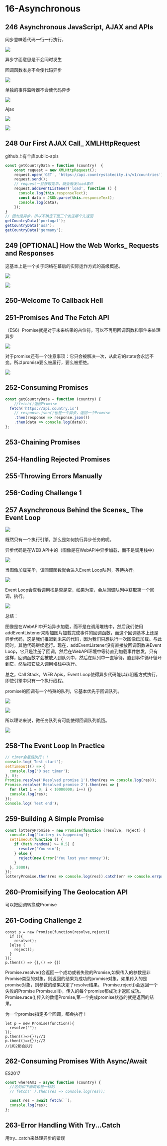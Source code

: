 # 16-Asynchronous

## 246 Asynchronous JavaScript, AJAX and APIs

同步意味着代码一行一行执行，

![](img\Snipaste_2022-12-20_16-14-39.png)

异步字面意思是不会同时发生

回调函数本身不会使代码异步

![](img\Snipaste_2022-12-20_16-19-07.png)

单独的事件监听器不会使代码异步

![](img\Snipaste_2022-12-20_16-22-23.png)

Ajax

![](img\Snipaste_2022-12-20_16-24-36.png)

![](img\Snipaste_2022-12-20_16-28-40.png)

## 248 Our First AJAX Call_ XMLHttpRequest

github上有个库public-apis

```js
const getCountryData = function (country)  {
    const request = new XMLHttpRequest();
    request.open('GET', 'https://api.countrystatecity.in/v1/countries');
    request.send();
    // request一旦获取完毕，就会触发load事件
    request.addEventListener('load', function () {
      console.log(this.responseText);
      const data = JSON.parse(this.responseText);
      console.log(data);
    });
}
// 因为是异步，所以不确定下面三个发送哪个先返回
getCountryData('portugal');
getCountryData('usa');
getCountryData('germany');
```

## 249 [OPTIONAL] How the Web Works_ Requests and Responses

这基本上是一个关于网络在幕后的实际运作方式的高级概述。

![](img\Snipaste_2022-12-20_17-42-35.png)

![](img\Snipaste_2022-12-20_17-48-26.png)

## 250-Welcome To Callback Hell

## 251-Promises And The Fetch API

（ES6）Promise就是对于未来结果的占位符，可以不再用回调函数和事件来处理异步

![](img\Snipaste_2022-12-21_11-11-56.png)

对于promise还有一个注意事项：它只会被解决一次，从此它的state会永远不变。所以promise要么被履行，要么被拒绝。

![](img\Snipaste_2022-12-21_11-53-05.png)

## 252-Consuming Promises

```js
const getCountryData = function (country) {
    //fetch()返回Promise
  fetch('https://api.country.is')
    // response.json()也是一个异步，返回一个Promise
    .then(response => response.json())
    .then(data => console.log(data));
};
```

## 253-Chaining Promises

## 254-Handling Rejected Promises

## 255-Throwing Errors Manually

## 256-Coding Challenge 1

## 257 Asynchronous Behind the Scenes_ The Event Loop

![](img\Snipaste_2022-12-21_16-35-47.png)

既然只有一个执行引擎，那么是如何执行异步任务的呢。

异步代码是在WEB API中的（图像是在WebAPI中异步加载，而不是调用栈中）

![](img\Snipaste_2022-12-21_16-40-11.png)

当图像加载完毕，该回调函数就会进入Event Loop队列，等待执行。

![](img\Snipaste_2022-12-21_16-47-00.png)

Event Loop会查看调用栈是否是空，如果为空，会从回调队列中获取第一个回调，执行。

![](img\Snipaste_2022-12-21_16-49-20.png)

总结：

图像是在WebAPI中开始异步加载，而不是在调用堆栈中，然后我们使用addEventListener来附加图片加载完成事件的回调函数，而这个回调基本上还是异步代码，这是我们推迟到未来的代码，因为我们只想执行一次图像已加载。与此同时，其他代码继续运行。现在，addEventListener没有直接放回调函数进Event Loop，它只是注册了回调，然后在WebAPI环境中等待直到加载事件触发，只有这样，回调函数才会被放入到队列中，然后在队列中一直等待，直到事件循环循环到它，然后把它放入调用堆栈中执行。

总之，Call Stack，WEB Apis，Event Loop使得异步代码能以非阻塞方式执行，即使引擎中只有一个执行线程。

promise的回调有一个特殊的队列，它基本优先于回调队列。

![](img\Snipaste_2022-12-21_16-58-02.png)

![](img\Snipaste_2022-12-21_16-58-26.png)

所以理论来说，微任务队列有可能使得回调队列饥饿。

![](img\Snipaste_2022-12-21_17-00-22.png)

## 258-The Event Loop In Practice

```js
// timer会最后执行！！
console.log('Test start');
setTimeout(() => {
  console.log('0 sec timer');
}, 0);
Promise.resolve('Resolved promise 1').then(res => console.log(res));
Promise.resolve('Resolved promise 2').then(res => {
  for (let i = 0; i < 10000000; i++) {}
  console.log(res);
});
console.log('Test end');
```

## 259-Building A Simple Promise

```js
const lotteryPromise = new Promise(function (resolve, reject) {
  console.log('Lottery is happening');
  setTimeout(function () {
    if (Math.random() >= 0.5) {
      resolve('You win');
    } else {
      reject(new Error('You lost your money'));
    }
  }, 2000);
});
lotteryPromise.then(res => console.log(res)).catch(err => console.errpr(err));
```

## 260-Promisifying The Geolocation API

可以把回调转换成Promise

## 261-Coding Challenge 2
```
const p = new Promise(function(resolve,reject){
  if (){
    resolve();
  }else {
    reject();
  }
});
p.then(() => {},() => {})
```
Promise.resolve()会返回一个成功或者失败的Promise,如果传入的参数是非Promise类型的对象，则返回的结果为成功的promise对象，如果传入的是promise对象，则参数的结果决定了resolve结果。
Promise.reject()会返回一个失败的Promise
Promise.all()，传入的每个promise都成功才返回成功。
Promise.race(),传入的数组Promise,第一个完成promise状态的就是返回的结果。

为一个promise指定多个回调，都会执行！
```
let p = new Promise(function(){
  resolve("");
});
p.then(()=>{});//1
p.then(()=>{});//2
//1和2都会执行
```
## 262-Consuming Promises With Async/Await
ES2017
```js
const whereAmI = async function (country) {
  //这句和下面两句是一样的
  // fetch('').then(res => console.log(res));

  const res = await fetch(``);
  console.log(res);
};
```
## 263-Error Handling With Try...Catch
用try...catch来处理异步的错误
















